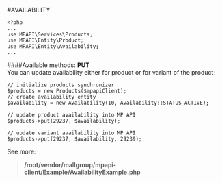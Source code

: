 #AVAILABILITY
```
<?php 
...
use MPAPI\Services\Products;
use MPAPI\Entity\Product; 
use MPAPI\Entity\Availability;
...
```

####Available methods: 
**PUT**  
You can update availability either for product or for variant of the product:
```
// initialize products synchronizer
$products = new Products($mpapiClient);
// create availability entity
$availability = new Availability(10, Availability::STATUS_ACTIVE);

// update product availability into MP API
$products->put(29237, $availability);

// update variant availability into MP API
$products->put(29237, $availability, 29239);

``` 

See more:
> **/root/vendor/mallgroup/mpapi-client/Example/AvailabilityExample.php**  
